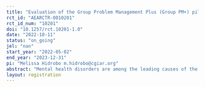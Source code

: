 ```yaml
---
title: "Evaluation of the Group Problem Management Plus (Group PM+) pilot study in Oromia and Amhara Regional States, Ethiopia"
rct_id: "AEARCTR-0010201"
rct_id_num: "10201"
doi: "10.1257/rct.10201-1.0"
date: "2022-10-11"
status: "on_going"
jel: "nan"
start_year: "2022-05-02"
end_year: "2023-12-31"
pi: "Melissa Hidrobo m.hidrobo@cgiar.org"
abstract: "Mental health disorders are among the leading causes of the global health-related burden. Mental health disorders are exacerbated by poverty and exposure to adversity like conflict and adverse shocks. Despite the high prevalence, adequate care for mental illness is mainly inaccessible in low- and middle-income countries. Given the bidirectional link between poverty and mental health and the limited mental health treatment in many low income settings, combining antipoverty interventions with psychotherapy delivered by non-specialists may be promising. Using a randomized control trial design, this study will compare the impact of a psychotherapy program, group Problem Management plus, with and without a one-time lump sum cash transfer on mental health, daily activities, and economic outcomes among Productive Safety Net Program clients in the regions of Amhara and Oromia. "
layout: registration
---
```


